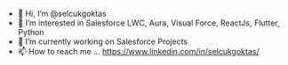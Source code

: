 - 👋 Hi, I’m @selcukgoktas
- 👀 I’m interested in Salesforce LWC, Aura, Visual Force, ReactJs, Flutter, Python
- 🌱 I’m currently working on Salesforce Projects
- 📫 How to reach me ... https://www.linkedin.com/in/selcukgoktas/

<!---
selcukgoktas/selcukgoktas is a ✨ special ✨ repository because its `README.md` (this file) appears on your GitHub profile.
You can click the Preview link to take a look at your changes.
--->
